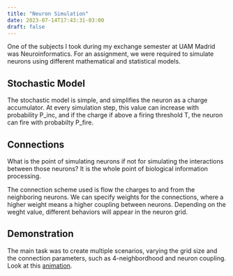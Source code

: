```yaml
---
title: "Neuron Simulation"
date: 2023-07-14T17:43:31-03:00
draft: false
---
```


One of the subjects I took during my exchange semester at UAM Madrid was Neuroinformatics. For an assignment, we were required to simulate neurons using different mathematical and statistical models.

## Stochastic Model

The stochastic model is simple, and simplifies the neuron as a charge accumulator. At every simulation step, this value can increase with probability P_inc, and if the charge if above a firing threshold T, the neuron can fire with probabilty P_fire.

## Connections

What is the point of simulating neurons if not for simulating the interactions between those neurons? It is the whole point of biological information processing.

The connection scheme used is flow the charges to and from the neighboring neurons. We can specify weights for the connections, where a higher weight means a higher coupling between neurons. Depending on the weght value, different behaviors will appear in the neuron grid.

## Demonstration

The main task was to create multiple scenarios, varying the grid size and the connection parameters, such as 4-neighbordhood and neuron coupling. Look at this [animation](https://youtube.com/shorts/w9DCjTIrgjs).
